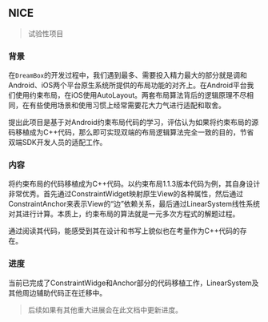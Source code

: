 ## NICE
>试验性项目

### 背景

在`DreamBox`的开发过程中，我们遇到最多、需要投入精力最大的部分就是调和Android、iOS两个平台原生系统所提供的布局功能的对齐上。在Android平台我们使用约束布局，在iOS使用AutoLayout。两套布局算法背后的逻辑原理不尽相同，在有些使用场景和使用习惯上经常需要花大力气进行适配和取舍。

提出此项目是基于对Android约束布局代码的学习，评估认为如果将约束布局的源码移植成为C++代码，那么即可实现双端的布局逻辑算法完全一致的目的，节省双端SDK开发人员的适配工作。

### 内容

将约束布局的代码移植成为C++代码。以约束布局1.1.3版本代码为例，其自身设计非常优秀。首先通过ConstraintWidget映射原生View的各种属性，然后通过ConstraintAnchor来表示View的“边”依赖关系，最后通过LinearSystem线性系统对其进行计算。本质上，约束布局的算法就是一元多次方程式的解题过程。

通过阅读其代码，能感受到其在设计和书写上貌似也在考量作为C++代码的存在。

### 进度

当前已完成了ConstraintWidge和Anchor部分的代码移植工作，LinearSystem及其他周边辅助代码正在迁移中。

>后续如果有其他重大进展会在此文档中更新进度。